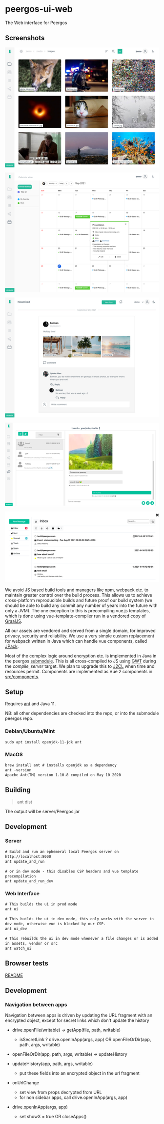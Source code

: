 # peergos-ui-web
The Web interface for Peergos

## Screenshots

![Drive](/assets/images/tour/images.jpg)

![Calendar](/assets/images/tour/calendar.png)

![Social Feed](/assets/images/tour/social-feed.jpg)

![Chat](/assets/images/tour/chat.png)

![Email](/assets/images/tour/email.png)

We avoid JS based build tools and managers like npm, webpack etc. to maintain greater control over the build process. This allows us to achieve cross-platform reproducible builds and future proof our build system (we should be able to build any commit any number of years into the future with only a JVM). The one exception to this is precompiling vue.js templates, which is done using vue-template-compiler run in a vendored copy of [GraalJS](https://www.graalvm.org/reference-manual/js/).

All our assets are vendored and served from a single domain, for improved privacy, security and reliability. We use a very simple custom replacement for webpack written in Java which can handle vue components, called [JPack](https://github.com/ianopolous/jpack). 

Most of the complex logic around encryption etc. is implemented in Java in the peergos [submodule](https://github.com/peergos/peergos). This is all cross-compiled to JS using [GWT](http://www.gwtproject.org/) during the *compile_server* target. We plan to upgrade this to [J2CL](https://github.com/google/j2cl) when time and resources permit. Components are implemented as Vue 2 components in [src/components](https://github.com/peergos/web-ui/tree/master/src/components). 

## Setup

Requires [ant](http://ant.apache.org/) and Java 11.

NB: all other dependencies are checked into the repo, or into the submodule peergos repo.

### Debian/Ubuntu/Mint

```
sudo apt install openjdk-11-jdk ant
```
### MacOS
```shell
brew install ant # installs openjdk as a dependency
ant -version
Apache Ant(TM) version 1.10.8 compiled on May 10 2020
```
## Building
> ant dist

The output will be server/Peergos.jar

## Development

### Server
```
# Build and run an ephemeral local Peergos server on http://localhost:8000
ant update_and_run

# or in dev mode - this disables CSP headers and vue template precompilation
ant update_and_run_dev
```

### Web Interface
```
# This builds the ui in prod mode
ant ui

# This builds the ui in dev mode, this only works with the server in dev mode, otherwise vue is blocked by our CSP. 
ant ui_dev

# This rebuilds the ui in dev mode whenever a file changes or is added in assets, vendor or src
ant watch_ui
```

##  Browser tests
[README](browser_tests/README.md) 


## Development
### Navigation between apps
Navigation between apps is driven by updating the URL fragment with an encrypted object, except for secret links which don't update the history

* drive.openFile(writable)
  -> getApp(file, path, writable)
  - isSecretLink ? drive.openInApp(args, app) OR openFileOrDir(app, path, args, writable)
* openFileOrDir(app, path, args, writable)
  -> updateHistory

* updateHistory(app, path, args, writable)
  - put these fields into an encrypted object in the url fragment

* onUrlChange
  - set view from props decrypted from URL
  - for non sidebar apps, call drive.openInApp(args, app)

* drive.openInApp(args, app)
  - set showX = true OR closeApps()
  
